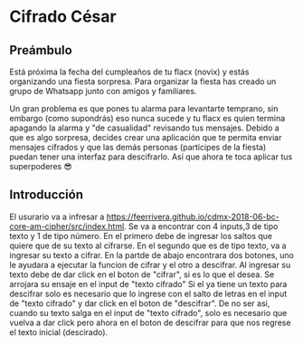 # Cifrado César

## Preámbulo

Está próxima la fecha del cumpleaños de tu flacx (novix) y estás organizando una
fiesta sorpresa. Para organizar la fiesta has creado un grupo de Whatsapp junto
con amigos y familiares.

Un gran problema es que pones tu alarma para levantarte temprano, sin embargo
(como supondrás) eso nunca sucede y tu flacx es quien termina apagando la alarma
y "de casualidad" revisando tus mensajes. Debido a que es algo sorpresa, decides
crear una aplicación que te permita enviar mensajes cifrados y que las demás
personas (partícipes de la fiesta) puedan tener una interfaz para
descifrarlo. Así que ahora te toca aplicar tus superpoderes 😎

## Introducción

El usurario va a infresar a https://feerrivera.github.io/cdmx-2018-06-bc-core-am-cipher/src/index.html. 
Se va a encontrar con 4 inputs,3 de tipo texto y 1 de tipo número. 
En el primero debe de ingresar los saltos que quiere que de su texto al cifrarse.
En el segundo que es de tipo texto, va a ingresar su texto a cifrar. 
En la partde de abajo encontrara dos botones, uno le ayudara a ejecutar la funcion de cifrar y el otro a descifrar. 
Al ingresar su texto debe de dar click en el boton de "cifrar", si es lo que el desea. 
Se arrojara su ensaje en el input de "texto cifrado"
Si el ya tiene un texto para descifrar solo es necesario que lo ingrese con el salto de letras en el input de "texto cifrado" y dar click en el boton de "descifrar". 
De no ser asi, cuando su texto salga en el input de "texto cifrado", solo es necesario que vuelva a dar click pero ahora en el boton de descifrar para que nos regrese el texto inicial (descirado).
